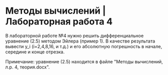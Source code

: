 # Методы вычислений | Лабораторная работа 4

В лабораторной работе №4 нужно решить дифференциальное уравнение (2.5) методом Эйлера (пример 1).
В качестве результата вывести y_i (i=2,4,8,16, и т.д.) и его абсолютную погрешность в начале, середине и конце отрезка.

Примечание: уравнение (2.5) находится в файле "Методы вычислений, л.р. 4, теория.docx".
